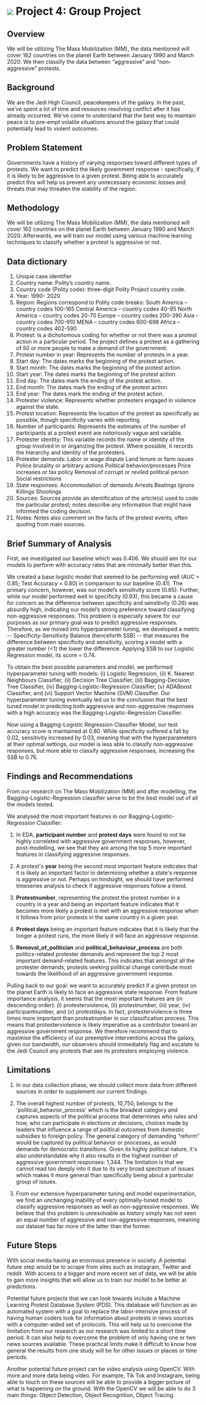 # ![](https://ga-dash.s3.amazonaws.com/production/assets/logo-9f88ae6c9c3871690e33280fcf557f33.png) Project 4: Group Project


## Overview ##
We will be utilizing The Mass Mobilization (MM), the data mentioned will cover 162 countries on the planet Earth between January 1990 and March 2020. We then classify the data between “aggressive” and “non-aggressive” protests. 


## Background ##
We are the Jedi High Council, peacekeepers of the galaxy. In the past, we’ve spent a lot of time
and resources resolving conflict after it has already occurred. We’ve come to understand that the best way to maintain peace is to pre-empt volatile situations  around  the  galaxy  that  could potentially lead to violent outcomes.


## Problem Statement ##
Governments have a history of varying responses toward different types of protests. We
want to predict the likely government response - specifically, if it is likely to be aggressive to a given protest. Being able to accurately predict this will help us prevent any unnecessary economic losses and threats that may threaten the stability of the region.


## Methodology ##
We will be utilizing The Mass Mobilization (MM), the data mentioned will cover 162 countries on the planet Earth between January 1990 and March 2020. Afterwards, we will train our model using various machine learning techniques to classify whether a protest is aggressive or not.


## Data dictionary ##
1) Unique case identifier 
2) Country name: Polity’s country name. 
3) Country code (Polity code): three-digit Polity Project country code. 
4) Year: 1990- 2020 
5) Region: Regions correspond to Polity code breaks: 
South America – country codes 100-165 
Central America – country codes 40-95 
North America – country codes 20-70 
Europe – country codes 200-390 
Asia – country codes 700-910 
MENA – country codes 600-698 
Africa – country codes 402-590
6) Protest: Is a dichotomous coding for whether or not there was a protest action in a particular period. The project defines a protest as a gathering of 50 or more people to make a demand of the government. 
7) Protest number in year: Represents the number of protests in a year. 
8) Start day: The dates marks the beginning of the protest action. 
9) Start month: The dates marks the beginning of the protest action. 
10) Start year: The dates marks the beginning of the protest action. 
11) End day: The dates mark the ending of the protest action. 
12) End month: The dates mark the ending of the protest action. 
13) End year: The dates mark the ending of the protest action. 
14) Protester violence: Represents whether protesters engaged in violence against the state. 
15) Protest location: Represents the location of the protest as specifically as possible, though specificity varies with reporting. 
16) Number of participants: Represents the estimates of the number of participants at a protest event are notoriously vague and variable. 
17) Protester identity: This variable records the name or identity of the group involved in or organizing the protest. Where possible, it records the hierarchy and identity of the protesters. 
18) Protester demands:
Labor or wage dispute
Land tenure or farm issues
Police brutality or arbitrary actions
Political behavior/processes
Price increases or tax policy
Removal of corrupt or reviled political person
Social restrictions 
19) State responses:
Accommodation of demands
Arrests
Beatings
Ignore
Killings
Shootings
23) Sources: Sources provide an identification of the article(s) used to code the particular protest; notes describe any information that might have informed the coding decision. 
25) Notes: Notes also comment on the facts of the protest events, often quoting from main sources. 


## Brief Summary of Analysis ##
First, we investigated our baseline which was 0.406. We should aim for our models to perform with accuracy rates that are minimally better than this.

We created a base logistic model that seemed to be performing well (AUC = 0.85; Test Accuracy = 0.80) in comparison to our baseline (0.41). The primary concern, however, was our model’s sensitivity score (0.65). Further, while our model performed well in specificity (0.93), this became a cause for concern as the difference between specificity and sensitivity (0.26) was absurdly high, indicating our model’s strong preference toward classifying non-aggressive responses. This problem is especially severe for our purposes as our primary goal was to predict aggressive responses. Therefore, as we moved into hyperparameter tuning, we developed a metric -- Specificity-Sensitivity Balance (henceforth SSB) -- that measures the difference between specificity and sensitivity, scoring a model with a greater number (<1) the lower the difference. Applying SSB to our Logistic Regression model, its score = 0.74.

To obtain the best possible parameters and model, we performed hyperparameter tuning with models: (i) Logistic Regression, (ii) K. Nearest Neighbours Classifier, (ii) Decision Tree Classifier, (iii) Bagging-Decision Tree Classifier, (iv) Bagging-Logistic-Regression Classifier, (v) ADABoost Classifier, and  (vi) Support Vector Machine (SVM) Classifier. Our hyperparameter tuning eventually led us to the conclusion that the best tuned model in predicting both aggressive and non-aggressive responses with a high accuracy was the Bagging-Logistic-Regression Classifier.

Now using a Bagging-Logistic Regression Classifier Model, our test accuracy score is maintained at 0.80. While specificity suffered a fall by 0.02, sensitivity increased by 0.03, meaning that with the hyperparameters at their optimal settings, our model is less able to classify non-aggressive responses, but more able to classify aggressive responses, increasing the SSB to 0.76.


## Findings and Recommendations ##
From our research on The Mass Mobilization (MM) and after modelling, the Bagging-Logistic-Regression classifier serve to be the best model out of all the models tested. 

We analysed the most important features in our Bagging-Logistic-Regression Classifier:

1. In EDA, **participant number** and **protest days** were found to not be highly correlated with aggressive government responses, however, post-modelling, we see that they are among the top 5 more important features in classifying aggressive responses. 

2. A protest's **year** being the second most important feature indicates that it is likely an important factor in determining whether a state's response is aggressive or not. Perhaps on hindsight, we should have performed timeseries analysis to check if aggressive responses follow a trend. 

3. **Protestnumber**, representing the protest the protest number in a country in a year and being an important feature indicates that it becomes more likely a protest is met with an aggressive response when it follows from prior protests in the same country in a given year.

4. **Protest days** being an important feature indicates that it is likely that the longer a protest runs, the more likely it will face an aggressive response.

5. **Removal_of_politician** and **political_behaviour_process** are both politics-related protester demands and represent the top 2 most important demand-related features. This indicates that amongst all the protester demands, protests seeking political change contribute most towards the likelihood of an aggressive government response.

Pulling back to our goal: we want to accurately predict if a given protest on the planet Earth is likely to face an aggressive state response. From feature importance analysis, it seems that the most important features are (in descending order): (i) protesterviolence, (ii) protestnumber, (iii) year, (iv) participantnumber, and (v) protestdays. In fact, protesterviolence is three times more important than protestnumber in our classification process. This means that protesterviolence is likely imperative as a contributor toward an aggressive government response. We therefore recommend that to maximise the efficiency of our preemptive interventions across the galaxy, given our bandwidth, our observers should immediately flag and escalate to the Jedi Council any protests that see its protesters employing violence.


## Limitations ##
1. In our data collection phase, we should collect more data from different sources in order to supplement our current findings. 

2. The overall highest number of protests, 10,750, belongs to the 'political_behavior_process' which is the broadest category and captures aspects of the political process that determines who rules and how, who can participate in elections or decisions, choices made by leaders that influence a range of political outcomes from domestic subsidies to foreign policy. The general category of demanding “reform” would be captured by political behavior or processes, as would demands for democratic transitions. Given its highly political nature, it's also understandable why it also results in the highest number of aggressive government responses: 1,344. The limitation is that we cannot read too deeply into it due to its very broad spectrum of issues which makes it more general than specifically being about a particular group of issues.

3. From our extensive hyperparameter tuning and model experimentation, we find an unchanging inability of every optimally-tuned model to classify aggressive responses as well as non-aggressive responses. We believe that this problem is unresolvable as history simply has not seen an equal number of aggressive and non-aggressive responses, meaning our dataset has far more of the latter than the former.


## Future Steps ##
With social media having an enormous presence in society. A potential future step would be to scrape from sites such as Instagram, Twitter and reddit. With access to a bigger and more recent set of data, we will be able to gain more insights that will allow us to train our model to be better at predictions. 

Potential future projects that we can look towards include a Machine Learning Protest Database System (PDS). This database will function as an automated system with a goal to replace the labor-intensive process of having human coders look for information about protests in news sources with a computer-aided set of protocols. This will help us to overcome the limitation from our research as our research was limited to a short time period. It can also help to overcome the problem of only having one or two news sources available. These practical limits make it difficult to know how general the results from one study will be for other issues or places or time periods.

Another potential future project can be video analysis using OpenCV. With more and more data being video. For example, Tik Tok and Instagram, being able to touch on these sources will be able to provide a bigger picture of what is happening on the ground. With the OpenCV we will be able to do 3 main things: Object Detection, Object Recognition, Object Tracing.